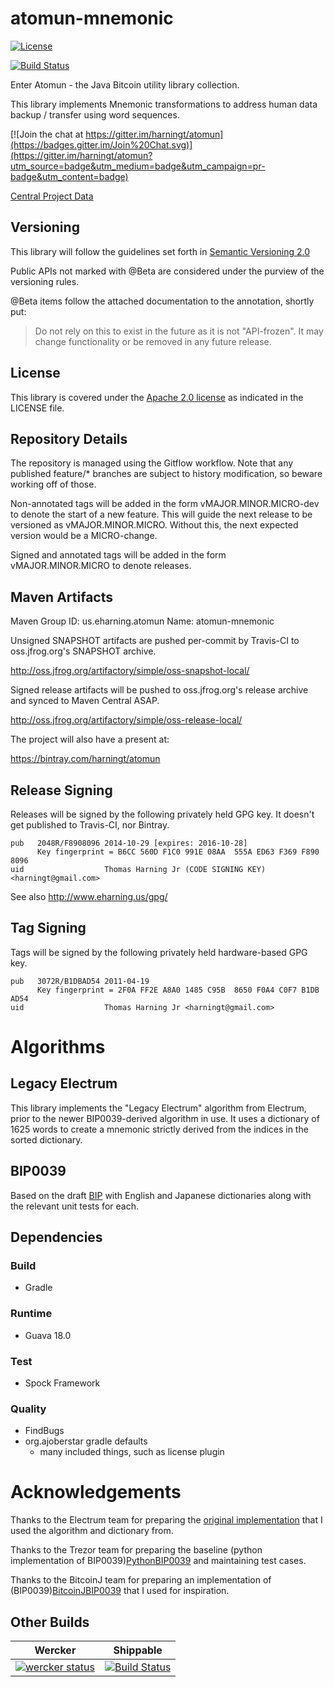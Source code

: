 # atomun-mnemonic

[![License](http://img.shields.io/badge/license-Apache_2-red.svg)][Apache2.0]

[![Build Status](https://travis-ci.org/harningt/atomun-mnemonic.svg?branch=develop)](https://travis-ci.org/harningt/atomun-mnemonic)

Enter Atomun - the Java Bitcoin utility library collection.

This library implements Mnemonic transformations to address human data
backup / transfer using word sequences.

[![Join the chat at https://gitter.im/harningt/atomun](https://badges.gitter.im/Join%20Chat.svg)](https://gitter.im/harningt/atomun?utm_source=badge&utm_medium=badge&utm_campaign=pr-badge&utm_content=badge)

[Central Project Data](https://github.com/harningt/atomun)

## Versioning

This library will follow the guidelines set forth in [Semantic Versioning 2.0][SemVer2.0]

Public APIs not marked with @Beta are considered under the purview of the versioning rules.

@Beta items follow the attached documentation to the annotation, shortly put:

> Do not rely on this to exist in the future as it is not "API-frozen".
> It may change functionality or be removed in any future release.

## License

This library is covered under the [Apache 2.0 license][Apache2.0] as indicated in the LICENSE file.

## Repository Details

The repository is managed using the Gitflow workflow. Note that any published
feature/* branches are subject to history modification, so beware working
off of those.

Non-annotated tags will be added in the form vMAJOR.MINOR.MICRO-dev to denote the
start of a new feature. This will guide the next release to be versioned as
vMAJOR.MINOR.MICRO. Without this, the next expected version would be a MICRO-change.

Signed and annotated tags will be added in the form vMAJOR.MINOR.MICRO to denote
releases.

## Maven Artifacts

Maven Group ID: us.eharning.atomun
Name: atomun-mnemonic

Unsigned SNAPSHOT artifacts are pushed per-commit by Travis-CI to oss.jfrog.org's
SNAPSHOT archive.

<http://oss.jfrog.org/artifactory/simple/oss-snapshot-local/>

Signed release artifacts will be pushed to oss.jfrog.org's release archive and
synced to Maven Central ASAP.

<http://oss.jfrog.org/artifactory/simple/oss-release-local/>

The project will also have a present at:

<https://bintray.com/harningt/atomun>

## Release Signing

Releases will be signed by the following privately held GPG key. It doesn't
get published to Travis-CI, nor Bintray.

    pub   2048R/F8908096 2014-10-29 [expires: 2016-10-28]
          Key fingerprint = B6CC 560D F1C0 991E 08AA  555A ED63 F369 F890 8096
    uid                  Thomas Harning Jr (CODE SIGNING KEY) <harningt@gmail.com>

See also <http://www.eharning.us/gpg/>

## Tag Signing

Tags will be signed by the following privately held hardware-based GPG key.

    pub   3072R/B1DBAD54 2011-04-19
          Key fingerprint = 2F0A FF2E A8A0 1485 C95B  8650 F0A4 C0F7 B1DB AD54
    uid                  Thomas Harning Jr <harningt@gmail.com>

# Algorithms

## Legacy Electrum

This library implements the "Legacy Electrum" algorithm from Electrum, prior to
the newer BIP0039-derived algorithm in use. It uses a dictionary of 1625 words
to create a mnemonic strictly derived from the indices in the sorted dictionary.

## BIP0039

Based on the draft [BIP](BIP0039Spec) with English and Japanese dictionaries
along with the relevant unit tests for each.

## Dependencies
### Build

 * Gradle

### Runtime

 * Guava 18.0

### Test

 * Spock Framework

### Quality

 * FindBugs
 * org.ajoberstar gradle defaults
    * many included things, such as license plugin

# Acknowledgements

Thanks to the Electrum team for preparing the [original implementation][LegacyElectrumImplementation]
that I used the algorithm and dictionary from.

Thanks to the Trezor team for preparing the baseline (python implementation of BIP0039)[PythonBIP0039]
and maintaining test cases.

Thanks to the BitcoinJ team for preparing an implementation of (BIP0039)[BitcoinJBIP0039]
that I used for inspiration.

## Other Builds

| Wercker | Shippable |
|---------|-----------|
| [![wercker status](https://app.wercker.com/status/258a1e486d24bacab7d80220616b4212/m "wercker status")](https://app.wercker.com/project/bykey/258a1e486d24bacab7d80220616b4212) | [![Build Status](https://api.shippable.com/projects/5445e7fcb904a4b21567c19b/badge?branchName=develop)](https://app.shippable.com/projects/5445e7fcb904a4b21567c19b/builds/latest) |

[Apache2.0]: http://www.apache.org/licenses/LICENSE-2.0
[SemVer2.0]: http://semver.org/spec/v2.0.0.html
[LegacyElectrumImplementation]: https://github.com/spesmilo/electrum/blob/4dcdcbc068d0d42ac7edc27c7d618b53cb6f706d/lib/old_mnemonic.py
[BIP0039Spec]: https://github.com/bitcoin/bips/blob/master/bip-0039.mediawiki
[PythonBIP0039]: https://github.com/trezor/python-mnemonic
[BitcoinJBIP0039]: https://code.google.com/p/bitcoinj/source/browse/core/src/main/java/com/google/bitcoin/crypto/MnemonicCode.java

